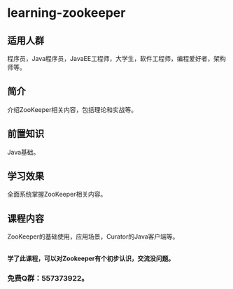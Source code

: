 # learning-zookeeper

## 适用人群
程序员，Java程序员，JavaEE工程师，大学生，软件工程师，编程爱好者，架构师等。

## 简介
介绍ZooKeeper相关内容，包括理论和实战等。

## 前置知识
Java基础。

## 学习效果
全面系统掌握ZooKeeper相关内容。

## 课程内容
ZooKeeper的基础使用，应用场景，Curator的Java客户端等。

##

#### 学了此课程，可以对Zookeeper有个初步认识，交流没问题。

### 免费Q群：557373922。
